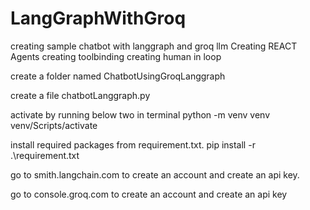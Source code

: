 # LangGraphWithGroq
creating sample chatbot with langgraph and groq llm
Creating REACT Agents
creating toolbinding
creating human in loop

create a folder named ChatbotUsingGroqLanggraph

create a file chatbotLanggraph.py

activate by running below two in terminal
    python -m venv venv
    venv/Scripts/activate

install required packages from requirement.txt.
pip install -r .\requirement.txt

go to smith.langchain.com to create an account and create an api key.


go to console.groq.com to create an account and create an api key

